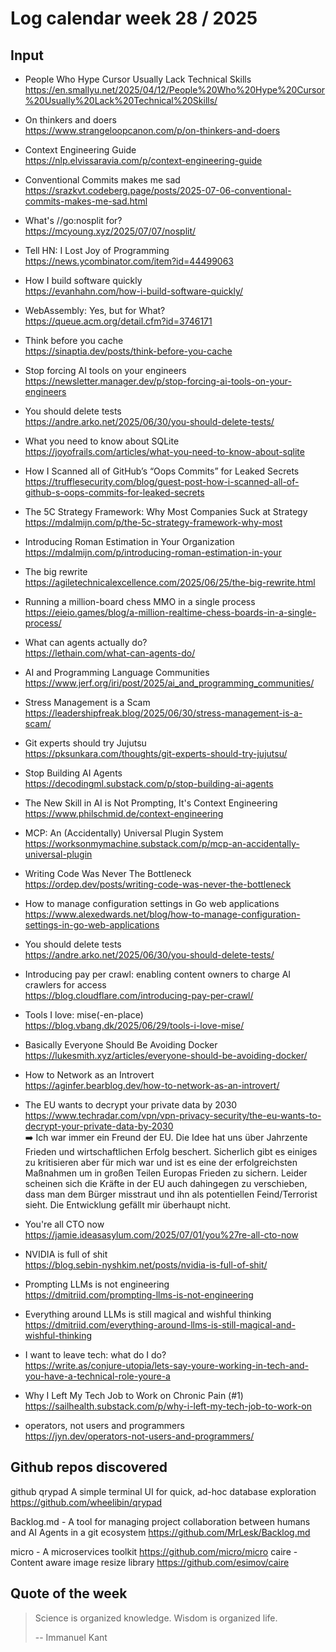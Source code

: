 # Log calendar week 28 / 2025

## Input

- People Who Hype Cursor Usually Lack Technical Skills<br>https://en.smallyu.net/2025/04/12/People%20Who%20Hype%20Cursor%20Usually%20Lack%20Technical%20Skills/


- On thinkers and doers<br>https://www.strangeloopcanon.com/p/on-thinkers-and-doers

- Context Engineering Guide<br>https://nlp.elvissaravia.com/p/context-engineering-guide

- Conventional Commits makes me sad<br>https://srazkvt.codeberg.page/posts/2025-07-06-conventional-commits-makes-me-sad.html

- What's //go:nosplit for?<br>https://mcyoung.xyz/2025/07/07/nosplit/

- Tell HN: I Lost Joy of Programming<br>https://news.ycombinator.com/item?id=44499063

- How I build software quickly<br>https://evanhahn.com/how-i-build-software-quickly/
- WebAssembly: Yes, but for What?<br>https://queue.acm.org/detail.cfm?id=3746171
- Think before you cache<br>https://sinaptia.dev/posts/think-before-you-cache
- Stop forcing AI tools on your engineers<br>https://newsletter.manager.dev/p/stop-forcing-ai-tools-on-your-engineers
- You should delete tests<br>https://andre.arko.net/2025/06/30/you-should-delete-tests/

- What you need to know about SQLite<br>https://joyofrails.com/articles/what-you-need-to-know-about-sqlite


- How I Scanned all of GitHub’s “Oops Commits” for Leaked Secrets<br>https://trufflesecurity.com/blog/guest-post-how-i-scanned-all-of-github-s-oops-commits-for-leaked-secrets

- The 5C Strategy Framework: Why Most Companies Suck at Strategy<br>https://mdalmijn.com/p/the-5c-strategy-framework-why-most
- Introducing Roman Estimation in Your Organization<br>https://mdalmijn.com/p/introducing-roman-estimation-in-your
- The big rewrite<br>https://agiletechnicalexcellence.com/2025/06/25/the-big-rewrite.html
- Running a million-board chess MMO in a single process<br>https://eieio.games/blog/a-million-realtime-chess-boards-in-a-single-process/

- What can agents actually do?<br>https://lethain.com/what-can-agents-do/
- AI and Programming Language Communities<br>https://www.jerf.org/iri/post/2025/ai_and_programming_communities/
- Stress Management is a Scam<br>https://leadershipfreak.blog/2025/06/30/stress-management-is-a-scam/

- Git experts should try Jujutsu<br>https://pksunkara.com/thoughts/git-experts-should-try-jujutsu/
- Stop Building AI Agents<br>https://decodingml.substack.com/p/stop-building-ai-agents
- The New Skill in AI is Not Prompting, It's Context Engineering<br>https://www.philschmid.de/context-engineering

- MCP: An (Accidentally) Universal Plugin System<br>https://worksonmymachine.substack.com/p/mcp-an-accidentally-universal-plugin
- Writing Code Was Never The Bottleneck<br>https://ordep.dev/posts/writing-code-was-never-the-bottleneck
- How to manage configuration settings in Go web applications<br>https://www.alexedwards.net/blog/how-to-manage-configuration-settings-in-go-web-applications
- You should delete tests<br>https://andre.arko.net/2025/06/30/you-should-delete-tests/
- Introducing pay per crawl: enabling content owners to charge AI crawlers for access<br>https://blog.cloudflare.com/introducing-pay-per-crawl/
- Tools I love: mise(-en-place)<br>https://blog.vbang.dk/2025/06/29/tools-i-love-mise/

- Basically Everyone Should Be Avoiding Docker<br>https://lukesmith.xyz/articles/everyone-should-be-avoiding-docker/
- How to Network as an Introvert<br>https://aginfer.bearblog.dev/how-to-network-as-an-introvert/
- The EU wants to decrypt your private data by 2030<br>https://www.techradar.com/vpn/vpn-privacy-security/the-eu-wants-to-decrypt-your-private-data-by-2030<br>:arrow_right: Ich war immer ein Freund der EU. Die Idee hat uns über Jahrzente Frieden und wirtschaftlichen Erfolg beschert. Sicherlich gibt es einiges zu kritisieren aber für mich war und ist es eine der erfolgreichsten Maßnahmen um in großen Teilen Europas Frieden zu sichern. Leider scheinen sich die Kräfte in der EU auch dahingegen zu verschieben, dass man dem Bürger misstraut und ihn als potentiellen Feind/Terrorist sieht. Die Entwicklung gefällt mir überhaupt nicht.


- You're all CTO now<br>https://jamie.ideasasylum.com/2025/07/01/you%27re-all-cto-now
- NVIDIA is full of shit<br>https://blog.sebin-nyshkim.net/posts/nvidia-is-full-of-shit/
- Prompting LLMs is not engineering<br>https://dmitriid.com/prompting-llms-is-not-engineering
- Everything around LLMs is still magical and wishful thinking<br>https://dmitriid.com/everything-around-llms-is-still-magical-and-wishful-thinking

- I want to leave tech: what do I do?<br>https://write.as/conjure-utopia/lets-say-youre-working-in-tech-and-you-have-a-technical-role-youre-a
- Why I Left My Tech Job to Work on Chronic Pain (#1)<br>https://sailhealth.substack.com/p/why-i-left-my-tech-job-to-work-on
- operators, not users and programmers<br>https://jyn.dev/operators-not-users-and-programmers/







## Github repos discovered
github
qrypad
A simple terminal UI for quick, ad-hoc database exploration
https://github.com/wheelibin/qrypad

Backlog.md - A tool for managing project collaboration between humans and AI Agents in a git ecosystem
https://github.com/MrLesk/Backlog.md


micro - A microservices toolkit
https://github.com/micro/micro
caire - Content aware image resize library
https://github.com/esimov/caire




## Quote of the week

> Science is organized knowledge. Wisdom is organized life.
>
> -- Immanuel Kant

